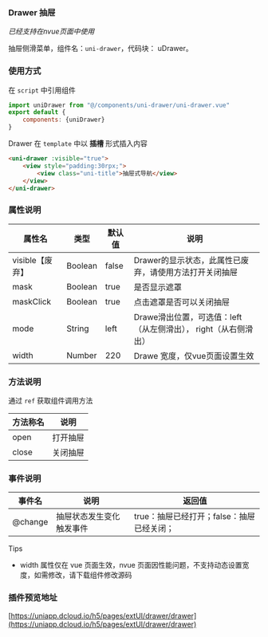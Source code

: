 ### Drawer 抽屉
*已经支持在nvue页面中使用*

抽屉侧滑菜单，组件名：``uni-drawer``，代码块： uDrawer。

### 使用方式

在 ``script`` 中引用组件 

```javascript
import uniDrawer from "@/components/uni-drawer/uni-drawer.vue"
export default {
    components: {uniDrawer}
}
```

Drawer 在 ``template`` 中以 **插槽** 形式插入内容

```html
<uni-drawer :visible="true">
    <view style="padding:30rpx;">
        <view class="uni-title">抽屉式导航</view>
    </view>
</uni-drawer>
```

### 属性说明

|属性名			|类型	|默认值	|说明															|
|---			|----	|---	|---															|
|visible【废弃】|Boolean|false	|Drawer的显示状态，此属性已废弃，请使用方法打开关闭抽屉			|
|mask			|Boolean|true	|是否显示遮罩													|
|maskClick		|Boolean|true	|点击遮罩是否可以关闭抽屉										|
|mode			|String	|left	|Drawe滑出位置，可选值：left（从左侧滑出）， right（从右侧滑出）|
|width			|Number	|220	|Drawe 宽度，仅vue页面设置生效									|

### 方法说明

通过 `ref` 获取组件调用方法

|方法称名	|说明		|
|---		|----		|
|open		|打开抽屉	|
|close		|关闭抽屉	|



### 事件说明

|事件名	|说明				|返回值	|
|---	|----				|---	|
|@change|抽屉状态发生变化触发事件	|true：抽屉已经打开；false：抽屉已经关闭；	|

Tips 

- width 属性仅在 vue 页面生效，nvue 页面因性能问题，不支持动态设置宽度，如需修改，请下载组件修改源码

### 插件预览地址

[https://uniapp.dcloud.io/h5/pages/extUI/drawer/drawer](https://uniapp.dcloud.io/h5/pages/extUI/drawer/drawer)